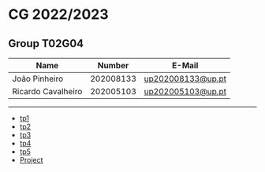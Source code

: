 # CG 2022/2023

## Group T02G04
| Name               | Number    | E-Mail             |
| ------------------ | --------- | ------------------ |
| João Pinheiro      | 202008133 | up202008133@up.pt  |
| Ricardo Cavalheiro | 202005103 | up202005103@up.pt  |

----

  - [tp1](tp1/README.md)
  - [tp2](tp2/README.md)
  - [tp3](tp3/README.md)
  - [tp4](tp4/README.md)
  - [tp5](tp5/README.md)
  - [Project](proj/README.md)

